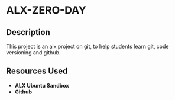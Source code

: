 <h1>ALX-ZERO-DAY</h1>

<h2>Description</h2>
This project is an alx project on git, to help students learn git, code versioning and github.<br/>

<h2>Resources Used</h2>

- <b>ALX Ubuntu Sandbox</b> 
- <b>Github</b>
